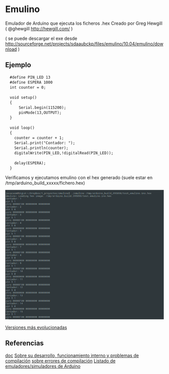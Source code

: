 # Emulino

Emulador de Arduino que ejecuta los ficheros .hex
Creado por Greg Hewgill ( @ghewgill http://hewgill.com/ )




( se puede descargar el exe desde http://sourceforge.net/projects/sdaaubckp/files/emulino/10.04/emulino/download )

## Ejemplo

      #define PIN_LED 13
      #define ESPERA 1000
      int counter = 0;

      void setup()
      {
          Serial.begin(115200);
          pinMode(13,OUTPUT);      
      }

      void loop()
      {
        counter = counter + 1;
        Serial.print("Contador: ");
        Serial.println(counter);
        digitalWrite(PIN_LED,!digitalRead(PIN_LED));

        delay(ESPERA);
      }

Verificamos y ejecutamos emulino con el hex generado (suele estar en /tmp/arduino_build_xxxxx/fichero.hex)


![test blink y serie](./test_blink_serie.png)


[Versiones más evolucionadas](https://github.com/BlackMac/altoyduino-emu)

## Referencias

[doc](https://wiki.ubuntu.com/Emulino)
[Sobre su desarrollo, funcionamiento interno y problemas de compilación](http://ghewgill.livejournal.com/129929.html)
[sobre errores de compilación](http://hewgill.com/journal/entries/507-emulino-arduino-cpu-emulator.html)
[Listado de emuladores/simuladores de Arduino](https://www.smashingrobotics.com/arduino-simulators-lineup-start-developing-without-real-board/)
